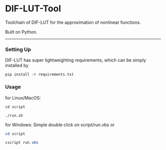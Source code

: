 # DIF-LUT-Tool
Toolchain of DIF-LUT for the approximation of nonlinear functions.

Built on Python.

------

### Setting Up

DIF-LUT has super lightweighting requirements, which can be simply installed by

```
pip install -r requirements.txt
```

### Usage

for Linux/MacOS:

```shell
cd script

./run.sh
```

for Windows: Simple double click on script/run.vbs or

```powershell
cd script

cscript run.vbs
```

